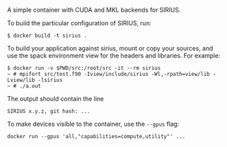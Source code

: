 A simple container with CUDA and MKL backends for SIRIUS.

To build the particular configuration of SIRIUS, run:

```
$ docker build -t sirius .
```

To build your application against sirius, mount or copy your sources, and use
the spack environment view for the headers and libraries. For example:

```
$ docker run -v $PWD/src:/root/src -it --rm sirius
~ # mpifort src/test.f90 -Iview/include/sirius -Wl,-rpath=view/lib -Lview/lib -lsirius
~ # ./a.out
```

The output should contain the line
```
SIRIUS x.y.z, git hash: ...
```

To make devices visible to the container, use the `--gpus` flag:

```
docker run --gpus 'all,"capabilities=compute,utility"' ...
```
